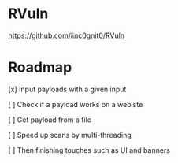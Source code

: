 # RVuln

https://github.com/iinc0gnit0/RVuln

# Roadmap

[x] Input payloads with a given input

[ ] Check if a payload works on a webiste

[ ] Get payload from a file

[ ] Speed up scans by multi-threading

[ ] Then finishing touches such as UI and banners
